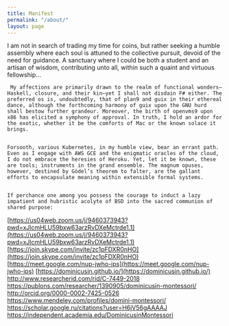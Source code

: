 ```yaml
---
title: Manifest
permalink: "/about/"
layout: page
---
```



I am not in search of trading my time for coins, but rather seeking a humble assembly where each soul is attuned to the collective pursuit, devoid of the need for guidance. A sanctuary where I could be both a student and an artisan of wisdom, contributing unto all, within such a quaint and virtuous fellowship…


     My affections are primarily drawn to the realm of functional wonders—Haskell, closure, and their kin—yet I shall not disdain F# either. The preferred os is, undoubtedly, that of plan9 and guix in their ethereal dance, although the forthcoming harmony of guix upon the GNU hurd shall bestow further grandeur. Moreover, the birth of openvms9 upon x86 has elicited a symphony of approval. In truth, I hold an ardor for the exotic, whether it be the comforts of Mac or the known solace it brings.


    Forsooth, various Kubernetes, in my humble view, bear an errant path. Even as I engage with AWS GCE and the enigmatic oracles of the cloud, I do not embrace the heresies of Heroku. Yet, let it be known, these are tools; instruments in the grand ensemble. The magnum opuses, however, destined by Gödel’s theorem to falter, are the gallant efforts to encapsulate meaning within extensible formal systems.


    If perchance one among you possess the courage to induct a lazy impatient and hubristic acolyte of BSD into the sacred communion of shared purpose:


[https://us04web.zoom.us/j/9460373943?pwd=xJlcmHLU59bxw63arzRvDXeMctrde1.1](https://us04web.zoom.us/j/9460373943?pwd=xJlcmHLU59bxw63arzRvDXeMctrde1.1)
[https://join.skype.com/invite/zc1pFDXR0nHO](https://join.skype.com/invite/zc1pFDXR0nHO)
[https://meet.google.com/nup-jwho-ips](https://meet.google.com/nup-jwho-ips)
[https://dominicusin.github.io/](https://dominicusin.github.io/)
http://www.researcherid.com/rid/C-7449-2018
https://publons.com/researcher/1390905/dominicusin-montessori/
http://orcid.org/0000-0002-7425-0526
https://www.mendeley.com/profiles/domini-montessori/
https://scholar.google.ru/citations?user=H6jV56gAAAAJ
https://independent.academia.edu/DominicusinMontessori
